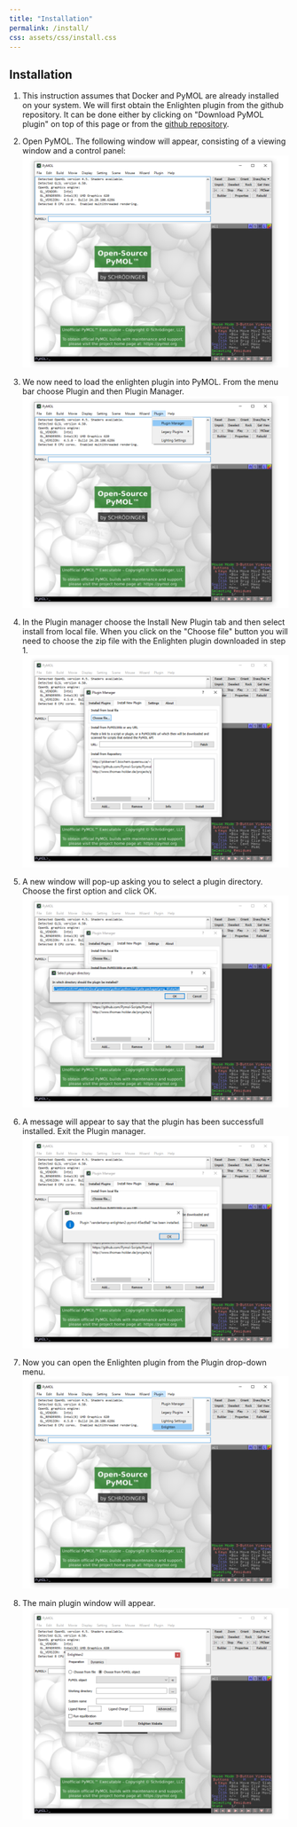 ```yaml
---
title: "Installation"
permalink: /install/
css: assets/css/install.css
---
```


## Installation

1. This instruction assumes that Docker and PyMOL are already installed on your
system. We will first obtain the Enlighten plugin from the github repository. It 
can be done either by clicking on "Download PyMOL plugin" on top of this page or 
from the [github repository](https://github.com/vanderkamp/enlighten2-pymol).

2. Open PyMOL. The following window will appear, consisting of a viewing window 
and a control panel:
![](install-img/01.png)

3. We now need to load the enlighten plugin into PyMOL. From the menu bar
choose Plugin and then Plugin Manager.
![](install-img/02.png)

4. In the Plugin manager choose the Install New Plugin tab and then select 
install from local file. When you click on the "Choose file" button you will 
need to choose the zip file with the Enlighten plugin downloaded in step 1.
![](install-img/03.png)

5. A new window will pop-up asking you to select a plugin directory. Choose the 
first option and click OK.
![](install-img/04.png)

6. A message will appear to say that the plugin has been successfull installed. 
Exit the Plugin manager.
![](install-img/05.png)

7. Now you can open the Enlighten plugin from the Plugin drop-down menu.
![](install-img/06.png)

8. The main plugin window will appear.
![](install-img/07.png)
